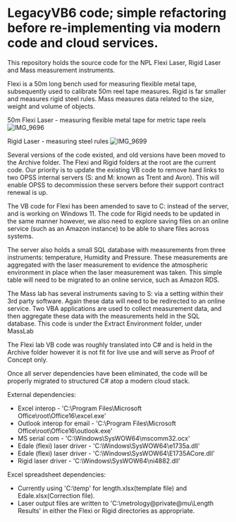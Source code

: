# LegacyVB6 code; simple refactoring before re-implementing via modern code and cloud services.

This repository holds the source code for the NPL Flexi Laser, Rigid Laser and Mass measurement instruments.

Flexi is a 50m long bench used for measuring flexible metal tape, subsequently used to calibrate 50m reel tape measures.
Rigid is far smaller and measures rigid steel rules.
Mass measures data related to the size, weight and volume of objects.

50m Flexi Laser - measuring flexible metal tape for metric tape reels
![IMG_9696](https://github.com/OfficeForProductSafetyAndStandards/LegacyVB6/assets/38748914/a289f13d-d48b-424a-a633-4c0a55284d50)


Rigid Laser - measuring steel rules
![IMG_9699](https://github.com/OfficeForProductSafetyAndStandards/LegacyVB6/assets/38748914/fd95f945-9de5-410a-8841-c8b603ff1fc9)

Several versions of the code existed, and old versions have been moved to the Archive folder. The Flexi and Rigid folders at the root are the current code.
Our priority is to update the existing VB code to remove hard links to two OPSS internal servers (S: and M: known as Trent and Avon).
This will enable OPSS to decommission these servers before their support contract renewal is up.

The VB code for Flexi has been amended to save to C: instead of the server, and is working on Windows 11.
The code for Rigid needs to be updated in the same manner however, we also need to explore saving files on an online service (such as an Amazon instance) to be able to share files across systems.

The server also holds a small SQL database with measurements from three instruments: temperature, Humidity and Pressure.
These measurements are aggregated with the laser measurement to evidence the atmospheric environment in place when the laser measurement was taken.
This simple table will need to be migrated to an online service, such as Amazon RDS.

The Mass lab has several instruments saving to S: via a setting within their 3rd party software. Again these data will need to be redirected to an online service. Two VBA applications are used to collect measurement data, and then aggregate these data with the measurements held in the SQL database.
This code is under the Extract Environment folder, under MassLab

The Flexi lab VB code was roughly translated into C# and is held in the Archive folder however it is not fit for live use and will serve as Proof of Concept only.

Once all server dependencies have been eliminated, the code will be properly migrated to structured C# atop a modern cloud stack.

External dependencies:
  * Excel interop - 'C:\Program Files\Microsoft Office\root\Office16\excel.exe'
  * Outlook interop for email - 'C:\Program Files\Microsoft Office\root\Office16\outlook.exe'
  * MS serial com - 'C:\Windows\SysWOW64\mscomm32.ocx'
  * Edale (flexi) laser driver - 'C:\Windows\SysWOW64\e1735a.dll'
  * Edale (flexi) laser driver - 'C:\Windows\SysWOW64\E1735ACore.dll'
  * Rigid laser driver - 'C:\Windows\SysWOW64\ni4882.dll'

Excel spreadsheet dependencies:
  * Currently using 'C:\temp' for length.xlsx(template file) and Edale.xlsx(Correction file).
  * Laser output files are written to 'C:\metrology\@private\@mu\Length Results' in either the Flexi or Rigid directories as appropriate.
